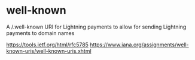 # well-known
A /.well-known URI for Lightning payments to allow for sending Lightning payments to domain names



https://tools.ietf.org/html/rfc5785
https://www.iana.org/assignments/well-known-uris/well-known-uris.xhtml
